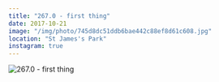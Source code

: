 ```yaml
---
title: "267.0 - first thing"
date: 2017-10-21
image: "/img/photo/745d8dc51ddb6bae442c88ef8d61c608.jpg"
location: "St James's Park"
instagram: true
---
```


![267.0 - first thing](/img/photo/745d8dc51ddb6bae442c88ef8d61c608.jpg)
